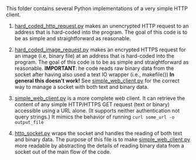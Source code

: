 This folder contains several Python implementations of a very simple HTTP client.

1. [hard_coded_http_request.py](./hard_coded_http_request.py) makes an unencrypted HTTP 
   request to an address that is hard-coded into the program. The goal of this code is
   to be as simple and straightforward as reasonable. 

2. [hard_coded_image_request.py](./hard_coded_image_request.py) makes an encrypted HTTPS
   request for an image (i.e, binary file) at an address that is hard-coded into the program.
   The goal of this code is to be as simple and straightforward as reasonable. 
   **IMPORTANT**: he code reads raw binary data from the socket after
   having also used a text IO wrapper (i.e., makefile()) **In general this doesn't work!**
   See [simple_web_client.py](./simple_web_client.py) for the correct way to manage a socket
   with both text and binary data.

3. [simple_web_client.py](./simple_web_client.py) is a more complete web client. It can retrieve
   the content of any simple HTTP/HTTPS GET request (text or binary) accessible using a URL alone. 
   (It supports neither authentication not query strings.) It mimics the behavior of running
   `curl some_url -o output_file`

4. [http_socket.py](./http_socket.py) wraps the socket and handles the reading of both text and 
   binary data. The purpose of this file is to make [simple_web_client.py](./simple_web_client.py) 
   more readable by abstracting the details of reading binary data from a socket out of the main flow
   of the code.

